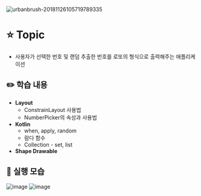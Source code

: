 ![urbanbrush-20181126105719789335](https://user-images.githubusercontent.com/89020936/158767282-2939b189-8dae-45b1-8954-1552ad3b6c7a.png)

# ⭐ Topic

- 사용자가 선택한 번호 및 랜덤 추출한 번호를 로또의 형식으로 출력해주는 애플리케이션

## ✏️ 학습 내용

- **Layout**
    - ConstrainLayout 사용법
    - NumberPicker의 속성과 사용법
- **Kotlin**
    - when, apply, random
    - 람다 함수
    - Collection - set, list
- **Shape Drawable**

## 📲 실행 모습
![image](https://user-images.githubusercontent.com/89020936/158767360-edebbe33-6bc6-4bb0-b049-57a59858c171.png)
![image](https://user-images.githubusercontent.com/89020936/158767436-249ec163-4c39-42b9-b115-ca97712cb8ee.png)
